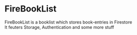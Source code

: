 # FireBookList
FireBookList is a booklist which stores book-entries in Firestore\
It feuters Storage, Authentication and some more stuff

